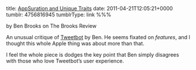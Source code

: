 title: [AppSuration and Unique Traits](http://brooksreview.net/2011/04/appsuration/)
date: 2011-04-21T12:05:21+0000
tumblr: 4756816945
tumblrType: link
%%%

by Ben Brooks on The Brooks Review

An unusual critique of [Tweetbot][T] by Ben. He seems fixated on *features*, and I thought this whole Apple thing was about more than that.

I feel the whole piece is dodges the key point that Ben simply disagrees with those who love Tweetbot’s user experience.

[DF]: http://daringfireball.net/2011/04/tweetbot

[T]: http://tapbots.com/software/tweetbot/
